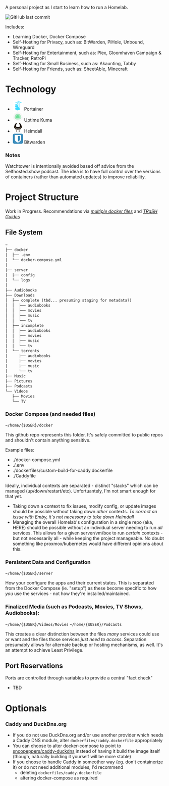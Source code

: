 A personal project as I start to learn how to run a Homelab. 

![GitHub last commit](https://img.shields.io/github/last-commit/jgwehr/homelab-docker)

Includes: 
- Learning Docker, Docker Compose
- Self-Hosting for Privacy, such as: BitWarden, PiHole, Unbound, Wireguard
- Self-Hosting for Entertainment, such as: Plex, Gloomhaven Campaign & Tracker, RetroPi
- Self-Hosting for Small Business, such as: Akaunting, Tabby
- Self-Hosting for Friends, such as: SheetAble, Minecraft

# Technology
- <img src="https://github.com/NX211/homer-icons/blob/master/png/portainer.png" width="32" alt="Portainer" /> Portainer
- <img src="https://github.com/louislam/uptime-kuma/blob/master/public/icon.svg" width="32" alt="Uptime Kuma" /> Uptime Kuma
- <img src="https://github.com/NX211/homer-icons/blob/master/png/heimdall.png" width="32" alt="Heimdall" /> Heimdall
- <img src="https://github.com/NX211/homer-icons/blob/master/png/bitwarden.png" width="32" alt="Vaultwarden/Bitwarden" /> Bitwarden

### Notes
Watchtower is intentionally avoided based off advice from the Selfhosted.show podcast. The idea is to have full control over the versions of containers (rather than automated updates) to improve reliability.

# Project Structure
Work in Progress. Recommendations via *[multiple docker files](https://nickjanetakis.com/blog/docker-tip-87-run-multiple-docker-compose-files-with-the-f-flag)* and *[TRaSH Guides](https://trash-guides.info/Hardlinks/How-to-setup-for/Docker/)*

## File System
```
~
├── docker
│  ├── .env
│  └── docker-compose.yml
│
├── server
│  ├── config
│  └── logs
│
├── Audiobooks
├── Downloads
│  ├── complete (tbd... presuming staging for metadata?)
│  │  ├── audiobooks
│  │  ├── movies
│  │  ├── music
│  │  └── tv
│  ├── incomplete
│  │  ├── audiobooks
│  │  ├── movies
│  │  ├── music
│  │  └── tv
│  └── torrents
│     ├── audiobooks
│     ├── movies
│     ├── music
│     └── tv
├── Music
├── Pictures
├── Podcasts
└── Videos
   ├── Movies
   └── TV
```


### Docker Compose (and needed files)
`~/home/{$USER}/docker`

This github repo represents this folder. It's safely committed to public repos and shouldn't contain anything sensitive.

Example files:
- ./docker-compose.yml
- ./.env
- ./dockerfiles/custom-build-for-caddy.dockerfile
- ./Caddyfile


Ideally, individual contexts are separated - distinct "stacks" which can be managed (up/down/restart/etc). Unfortuantely, I'm not smart enough for that yet.
- Taking down a context to fix issues, modify config, or update images should be possible without taking down *other* contexts. *To correct an issue with Emby, it's not necessary to take down Heimdall*
- Managing the overall Homelab's configuration in a single repo (aka, HERE) should be possible without an individual server needing to run *all* services. This allows for a given server/vm/box to run *certain* contexts - but not necessarily all - while keeping the project manageable. No doubt something like proxmox/kubernetes would have different opinions about this.

### Persistent Data and Configuration
`~/home/{$USER}/server`

How your configure the apps and their current states. This is separated from the Docker Compose (ie. "setup") as these become specific to how *you* use the services - not how they're installed/maintained.


### Finalized Media (such as Podcasts, Movies, TV Shows, Audiobooks):
`~/home/{$USER}/Videos/Movies`
`~/home/{$USER}/Podcasts`

This creates a clear distinction between the files *many* services could use or want and the files those services *just need to access*. Separation presumably allows for alternate backup or hosting mechanisms, as well. It's an attempt to achieve Least Privilege.



## Port Reservations
Ports are controlled through variables to provide a central "fact check"
* TBD


# Optionals
### Caddy and DuckDns.org
- If you do not use DuckDns.org and/or use another provider which needs a Caddy DNS module, alter `dockerfiles/caddy.dockerfile` appropriately
- You can choose to alter docker-compose to point to [snoopeppers/caddy-duckdns](https://hub.docker.com/repository/docker/snoopeppers/caddy-duckdns) instead of having it build the image itself (though, naturally building it yourself will be more stable)
- If you choose to handle Caddy in someother way (eg. don't containerize it) or do not need additional modules, I'd recommend
  - deleting `dockerfiles/caddy.dockerfile`
  - altering docker-compose as required
